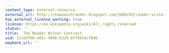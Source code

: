 ```yaml
---
content_type: external-resource
external_url: http://chawnaschroeder.blogspot.com/2009/02/reader-writer-contract.html
has_external_license_warning: true
license: https://en.wikipedia.org/wiki/All_rights_reserved
status: ''
title: _The Reader Writer Contract_
uid: 12ce5f6b-a81c-4096-b329-6ff8914cf8d6
wayback_url: ''
---
```


